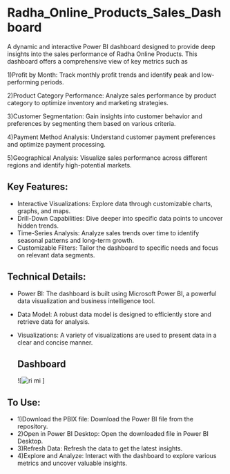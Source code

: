 # Radha_Online_Products_Sales_Dashboard
A dynamic and interactive Power BI dashboard designed to provide deep insights into the sales performance of Radha Online Products. This dashboard offers a comprehensive view of key metrics such as

1)Profit by Month: Track monthly profit trends and identify peak and low-performing periods.

2)Product Category Performance: Analyze sales performance by product category to optimize inventory and marketing strategies.

3)Customer Segmentation: Gain insights into customer behavior and preferences by segmenting them based on various criteria.

4)Payment Method Analysis: Understand customer payment preferences and optimize payment processing.

5)Geographical Analysis: Visualize sales performance across different regions and identify high-potential markets.

## Key Features:

- Interactive Visualizations: Explore data through customizable charts, graphs, and maps.
- Drill-Down Capabilities: Dive deeper into specific data points to uncover hidden trends.
- Time-Series Analysis: Analyze sales trends over time to identify seasonal patterns and long-term growth.
- Customizable Filters: Tailor the dashboard to specific needs and focus on relevant data segments.

## Technical Details:

- Power BI: The dashboard is built using Microsoft Power BI, a powerful data visualization and business intelligence tool.
- Data Model: A robust data model is designed to efficiently store and retrieve data for analysis.
- Visualizations: A variety of visualizations are used to present data in a clear and concise manner.

  ## Dashboard
  ![![ri mi](https://github.com/user-attachments/assets/7435832b-1d27-492b-91d9-8ac35b052d22)
]


## To Use:

- 1)Download the PBIX file: Download the Power BI file from the repository.
- 2)Open in Power BI Desktop: Open the downloaded file in Power BI Desktop.
- 3)Refresh Data: Refresh the data to get the latest insights.
- 4)Explore and Analyze: Interact with the dashboard to explore various metrics and uncover valuable insights.
